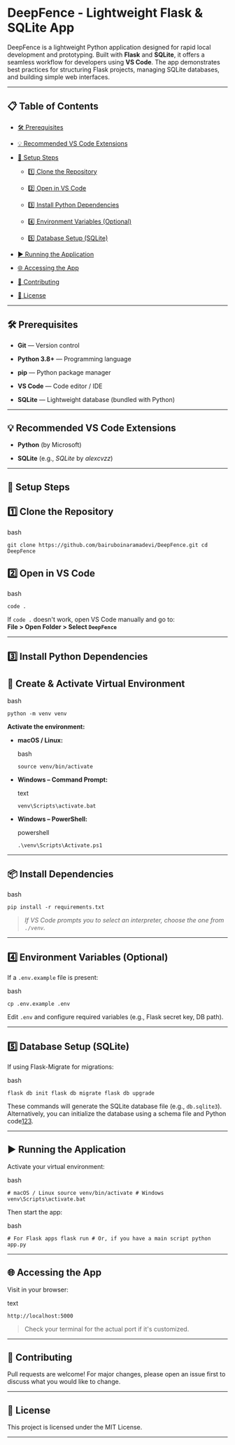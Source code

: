 # DeepFence - Lightweight Flask & SQLite App

DeepFence is a lightweight Python application designed for rapid local development and prototyping. Built with  **Flask**  and  **SQLite**, it offers a seamless workflow for developers using  **VS Code**. The app demonstrates best practices for structuring Flask projects, managing SQLite databases, and building simple web interfaces.

----------

## 📋 Table of Contents

-   [🛠 Prerequisites](https://www.perplexity.ai/search/deepfence-a-lightweight-python-m.5tiYo9QPS.wBo_9Ma9_w#-prerequisites)
    
-   [💡 Recommended VS Code Extensions](https://www.perplexity.ai/search/deepfence-a-lightweight-python-m.5tiYo9QPS.wBo_9Ma9_w#-recommended-vs-code-extensions)
    
-   [🚀 Setup Steps](https://www.perplexity.ai/search/deepfence-a-lightweight-python-m.5tiYo9QPS.wBo_9Ma9_w#-setup-steps)
    
    -   [1️⃣ Clone the Repository](https://www.perplexity.ai/search/deepfence-a-lightweight-python-m.5tiYo9QPS.wBo_9Ma9_w#1%EF%B8%8F%E2%83%A3-clone-the-repository)
        
    -   [2️⃣ Open in VS Code](https://www.perplexity.ai/search/deepfence-a-lightweight-python-m.5tiYo9QPS.wBo_9Ma9_w#2%EF%B8%8F%E2%83%A3-open-in-vs-code)
        
    -   [3️⃣ Install Python Dependencies](https://www.perplexity.ai/search/deepfence-a-lightweight-python-m.5tiYo9QPS.wBo_9Ma9_w#3%EF%B8%8F%E2%83%A3-install-python-dependencies)
        
    -   [4️⃣ Environment Variables (Optional)](https://www.perplexity.ai/search/deepfence-a-lightweight-python-m.5tiYo9QPS.wBo_9Ma9_w#4%EF%B8%8F%E2%83%A3-environment-variables-optional)
        
    -   [5️⃣ Database Setup (SQLite)](https://www.perplexity.ai/search/deepfence-a-lightweight-python-m.5tiYo9QPS.wBo_9Ma9_w#5%EF%B8%8F%E2%83%A3-database-setup-sqlite)
        
-   [▶️ Running the Application](https://www.perplexity.ai/search/deepfence-a-lightweight-python-m.5tiYo9QPS.wBo_9Ma9_w#%EF%B8%8F-running-the-application)
    
-   [🌐 Accessing the App](https://www.perplexity.ai/search/deepfence-a-lightweight-python-m.5tiYo9QPS.wBo_9Ma9_w#-accessing-the-app)
    
-   [🤝 Contributing](https://www.perplexity.ai/search/deepfence-a-lightweight-python-m.5tiYo9QPS.wBo_9Ma9_w#-contributing)
    
-   [📄 License](https://www.perplexity.ai/search/deepfence-a-lightweight-python-m.5tiYo9QPS.wBo_9Ma9_w#-license)
    

----------

## 🛠 Prerequisites

-   **Git**  — Version control
    
-   **Python 3.8+**  — Programming language
    
-   **pip**  — Python package manager
    
-   **VS Code**  — Code editor / IDE
    
-   **SQLite**  — Lightweight database (bundled with Python)
    

----------

## 💡 Recommended VS Code Extensions

-   **Python**  (by Microsoft)
    
-   **SQLite**  (e.g.,  _SQLite_  by  _alexcvzz_)
    

----------

## 🚀 Setup Steps

## 1️⃣ Clone the Repository

bash

`git clone https://github.com/bairuboinaramadevi/DeepFence.git cd DeepFence` 

## 2️⃣ Open in VS Code

bash

`code .` 

If  `code .`  doesn't work, open VS Code manually and go to:  
**File > Open Folder > Select  `DeepFence`**

----------

## 3️⃣ Install Python Dependencies

## 🔄 Create & Activate Virtual Environment

bash

`python -m venv venv` 

**Activate the environment:**

-   **macOS / Linux:**
    
    bash
    
    `source venv/bin/activate` 
    
-   **Windows – Command Prompt:**
    
    text
    
    `venv\Scripts\activate.bat` 
    
-   **Windows – PowerShell:**
    
    powershell
    
    `.\venv\Scripts\Activate.ps1` 
    

----------

## 📦 Install Dependencies

bash

`pip install -r requirements.txt` 

> _If VS Code prompts you to select an interpreter, choose the one from  `./venv`._

----------

## 4️⃣ Environment Variables (Optional)

If a  `.env.example`  file is present:

bash

`cp .env.example .env` 

Edit  `.env`  and configure required variables (e.g., Flask secret key, DB path).

----------

## 5️⃣ Database Setup (SQLite)

If using Flask-Migrate for migrations:

bash

`flask db init flask db migrate flask db upgrade` 

These commands will generate the SQLite database file (e.g.,  `db.sqlite3`).  
Alternatively, you can initialize the database using a schema file and Python code[1](https://flask.palletsprojects.com/en/stable/patterns/sqlite3/)[2](https://stackoverflow.com/questions/74590346/search-function-in-flask-with-sqlite)[3](https://www.scribd.com/document/852424953/Flask-SQLite-HTML-Form-Notes).

----------

## ▶️ Running the Application

Activate your virtual environment:

bash

`# macOS / Linux source venv/bin/activate # Windows venv\Scripts\activate.bat` 

Then start the app:

bash

`# For Flask apps flask run # Or, if you have a main script python app.py` 

----------

## 🌐 Accessing the App

Visit in your browser:

text

`http://localhost:5000` 

> Check your terminal for the actual port if it's customized.

----------

## 🤝 Contributing

Pull requests are welcome! For major changes, please open an issue first to discuss what you would like to change.

----------

## 📄 License

This project is licensed under the MIT License.

----------

